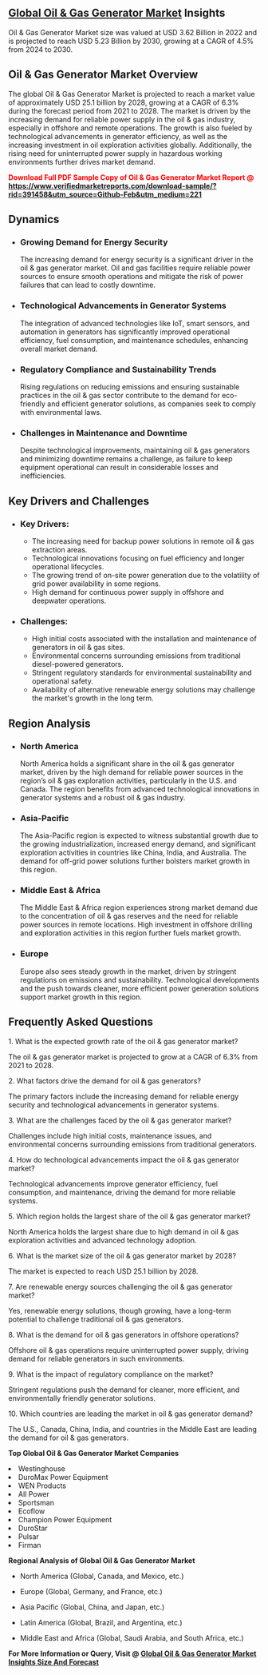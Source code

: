 <h2><a href="https://www.verifiedmarketreports.com/download-sample/?rid=391458&amp;utm_source=Github&amp;utm_medium=221" target="_blank">Global Oil & Gas Generator Market</a> Insights</h2><p>Oil & Gas Generator Market size was valued at USD 3.62 Billion in 2022 and is projected to reach USD 5.23 Billion by 2030, growing at a CAGR of 4.5% from 2024 to 2030.</p><p> <h2>Oil & Gas Generator Market Overview</h2> <p>The global Oil & Gas Generator Market is projected to reach a market value of approximately USD 25.1 billion by 2028, growing at a CAGR of 6.3% during the forecast period from 2021 to 2028. The market is driven by the increasing demand for reliable power supply in the oil & gas industry, especially in offshore and remote operations. The growth is also fueled by technological advancements in generator efficiency, as well as the increasing investment in oil exploration activities globally. Additionally, the rising need for uninterrupted power supply in hazardous working environments further drives market demand.</p> <p><strong><p><span class=""><span style="color: #ff0000;"><strong>Download Full PDF Sample Copy of Oil & Gas Generator Market Report</strong> @ </span><a href="https://www.verifiedmarketreports.com/download-sample/?rid=391458&amp;utm_source=Github-Feb&amp;utm_medium=221" target="_blank">https://www.verifiedmarketreports.com/download-sample/?rid=391458&amp;utm_source=Github-Feb&amp;utm_medium=221</a></span></p></strong></p> <h2>Dynamics</h2> <ul> <li><h3>Growing Demand for Energy Security</h3> The increasing demand for energy security is a significant driver in the oil & gas generator market. Oil and gas facilities require reliable power sources to ensure smooth operations and mitigate the risk of power failures that can lead to costly downtime.</li> <li><h3>Technological Advancements in Generator Systems</h3> The integration of advanced technologies like IoT, smart sensors, and automation in generators has significantly improved operational efficiency, fuel consumption, and maintenance schedules, enhancing overall market demand.</li> <li><h3>Regulatory Compliance and Sustainability Trends</h3> Rising regulations on reducing emissions and ensuring sustainable practices in the oil & gas sector contribute to the demand for eco-friendly and efficient generator solutions, as companies seek to comply with environmental laws.</li> <li><h3>Challenges in Maintenance and Downtime</h3> Despite technological improvements, maintaining oil & gas generators and minimizing downtime remains a challenge, as failure to keep equipment operational can result in considerable losses and inefficiencies.</li> </ul> <h2>Key Drivers and Challenges</h2> <ul> <li><h3>Key Drivers:</h3> <ul> <li>The increasing need for backup power solutions in remote oil & gas extraction areas.</li> <li>Technological innovations focusing on fuel efficiency and longer operational lifecycles.</li> <li>The growing trend of on-site power generation due to the volatility of grid power availability in some regions.</li> <li>High demand for continuous power supply in offshore and deepwater operations.</li> </ul> </li> <li><h3>Challenges:</h3> <ul> <li>High initial costs associated with the installation and maintenance of generators in oil & gas sites.</li> <li>Environmental concerns surrounding emissions from traditional diesel-powered generators.</li> <li>Stringent regulatory standards for environmental sustainability and operational safety.</li> <li>Availability of alternative renewable energy solutions may challenge the market's growth in the long term.</li> </ul> </li> </ul> <h2>Region Analysis</h2> <ul> <li><h3>North America</h3> North America holds a significant share in the oil & gas generator market, driven by the high demand for reliable power sources in the region’s oil & gas exploration activities, particularly in the U.S. and Canada. The region benefits from advanced technological innovations in generator systems and a robust oil & gas industry.</li> <li><h3>Asia-Pacific</h3> The Asia-Pacific region is expected to witness substantial growth due to the growing industrialization, increased energy demand, and significant exploration activities in countries like China, India, and Australia. The demand for off-grid power solutions further bolsters market growth in this region.</li> <li><h3>Middle East & Africa</h3> The Middle East & Africa region experiences strong market demand due to the concentration of oil & gas reserves and the need for reliable power sources in remote locations. High investment in offshore drilling and exploration activities in this region further fuels market growth.</li> <li><h3>Europe</h3> Europe also sees steady growth in the market, driven by stringent regulations on emissions and sustainability. Technological developments and the push towards cleaner, more efficient power generation solutions support market growth in this region.</li> </ul> <h2>Frequently Asked Questions</h2> <p>1. What is the expected growth rate of the oil & gas generator market?</p> <p>The oil & gas generator market is projected to grow at a CAGR of 6.3% from 2021 to 2028.</p> <p>2. What factors drive the demand for oil & gas generators?</p> <p>The primary factors include the increasing demand for reliable energy security and technological advancements in generator systems.</p> <p>3. What are the challenges faced by the oil & gas generator market?</p> <p>Challenges include high initial costs, maintenance issues, and environmental concerns surrounding emissions from traditional generators.</p> <p>4. How do technological advancements impact the oil & gas generator market?</p> <p>Technological advancements improve generator efficiency, fuel consumption, and maintenance, driving the demand for more reliable systems.</p> <p>5. Which region holds the largest share of the oil & gas generator market?</p> <p>North America holds the largest share due to high demand in oil & gas exploration activities and advanced technology adoption.</p> <p>6. What is the market size of the oil & gas generator market by 2028?</p> <p>The market is expected to reach USD 25.1 billion by 2028.</p> <p>7. Are renewable energy sources challenging the oil & gas generator market?</p> <p>Yes, renewable energy solutions, though growing, have a long-term potential to challenge traditional oil & gas generators.</p> <p>8. What is the demand for oil & gas generators in offshore operations?</p> <p>Offshore oil & gas operations require uninterrupted power supply, driving demand for reliable generators in such environments.</p> <p>9. What is the impact of regulatory compliance on the market?</p> <p>Stringent regulations push the demand for cleaner, more efficient, and environmentally friendly generator solutions.</p> <p>10. Which countries are leading the market in oil & gas generator demand?</p> <p>The U.S., Canada, China, India, and countries in the Middle East are leading the demand for oil & gas generators.</p> </p><p><strong>Top Global Oil & Gas Generator Market Companies</strong></p><div data-test-id=""><p><li>Westinghouse</li><li> DuroMax Power Equipment</li><li> WEN Products</li><li> All Power</li><li> Sportsman</li><li> Ecoflow</li><li> Champion Power Equipment</li><li> DuroStar</li><li> Pulsar</li><li> Firman</li></p><div><strong>Regional Analysis of&nbsp;Global Oil & Gas Generator Market</strong></div><ul><li dir="ltr"><p dir="ltr">North America&nbsp;(Global, Canada, and Mexico, etc.)</p></li><li dir="ltr"><p dir="ltr">Europe (Global, Germany, and France, etc.)</p></li><li dir="ltr"><p dir="ltr">Asia Pacific&nbsp;(Global, China, and Japan, etc.)</p></li><li dir="ltr"><p dir="ltr">Latin America&nbsp;(Global, Brazil, and Argentina, etc.)</p></li><li dir="ltr">Middle East and Africa&nbsp;(Global, Saudi Arabia, and South Africa, etc.)</li></ul><p><strong>For More Information or Query, Visit @&nbsp;</strong><strong><a href="https://www.verifiedmarketreports.com/product/oil-gas-generator-market/?utm_source=Github&amp;utm_medium=221" target="_blank">Global Oil & Gas Generator Market Insights Size And Forecast</a></strong></p></div>

